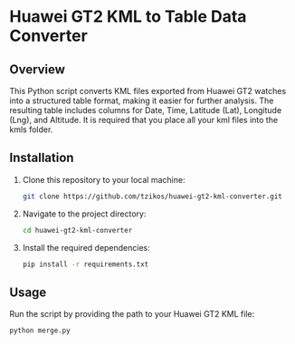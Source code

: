 # Huawei GT2 KML to Table Data Converter

## Overview

This Python script converts KML files exported from Huawei GT2 watches into a structured table format, making it easier for further analysis. The resulting table includes columns for Date, Time, Latitude (Lat), Longitude (Lng), and Altitude. It is required that you place all your kml files into the kmls folder.

## Installation

1. Clone this repository to your local machine:

    ```bash
    git clone https://github.com/tzikos/huawei-gt2-kml-converter.git
    ```

2. Navigate to the project directory:

    ```bash
    cd huawei-gt2-kml-converter
    ```

3. Install the required dependencies:

    ```bash
    pip install -r requirements.txt
    ```

## Usage

Run the script by providing the path to your Huawei GT2 KML file:

```bash
python merge.py 
